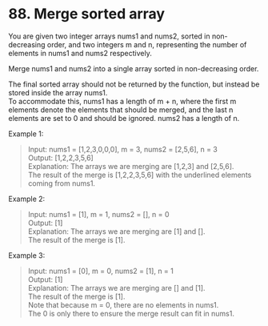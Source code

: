 # 88. Merge sorted array

You are given two integer arrays nums1 and nums2, sorted in non-decreasing order, and two integers m and n, representing the number of elements in nums1 and nums2 respectively.

Merge nums1 and nums2 into a single array sorted in non-decreasing order.

The final sorted array should not be returned by the function, but instead be stored inside the array nums1.  \
To accommodate this, nums1 has a length of m + n, where the first m elements denote the elements that should be merged, and the last n elements are set to 0 and should be ignored. nums2 has a length of n.

Example 1:

>Input: nums1 = [1,2,3,0,0,0], m = 3, nums2 = [2,5,6], n = 3\
Output: [1,2,2,3,5,6]\
Explanation: The arrays we are merging are [1,2,3] and [2,5,6].\
The result of the merge is [1,2,2,3,5,6] with the underlined elements coming from nums1.

Example 2:

>Input: nums1 = [1], m = 1, nums2 = [], n = 0\
Output: [1]\
Explanation: The arrays we are merging are [1] and [].\
The result of the merge is [1].

Example 3:

>Input: nums1 = [0], m = 0, nums2 = [1], n = 1\
Output: [1]\
Explanation: The arrays we are merging are [] and [1].\
The result of the merge is [1].\
Note that because m = 0, there are no elements in nums1. \
The 0 is only there to ensure the merge result can fit in nums1.